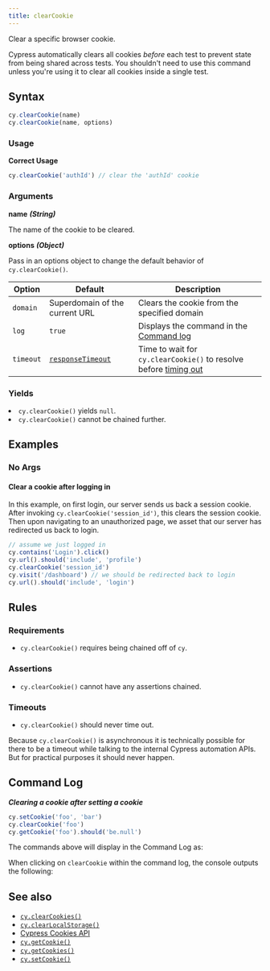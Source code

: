 ```yaml
---
title: clearCookie
---
```


Clear a specific browser cookie.

<Alert type="warning">

Cypress automatically clears all cookies _before_ each test to prevent state
from being shared across tests. You shouldn't need to use this command unless
you're using it to clear all cookies inside a single test.

</Alert>

## Syntax

```javascript
cy.clearCookie(name)
cy.clearCookie(name, options)
```

### Usage

**<Icon name="check-circle" color="green"></Icon> Correct Usage**

```javascript
cy.clearCookie('authId') // clear the 'authId' cookie
```

### Arguments

**<Icon name="angle-right"></Icon> name** **_(String)_**

The name of the cookie to be cleared.

**<Icon name="angle-right"></Icon> options** **_(Object)_**

Pass in an options object to change the default behavior of `cy.clearCookie()`.

| Option    | Default                                                        | Description                                                                              |
| --------- | -------------------------------------------------------------- | ---------------------------------------------------------------------------------------- |
| `domain`  | Superdomain of the current URL                                 | Clears the cookie from the specified domain                                              |
| `log`     | `true`                                                         | Displays the command in the [Command log](/guides/core-concepts/cypress-app#Command-Log) |
| `timeout` | [`responseTimeout`](/guides/references/configuration#Timeouts) | Time to wait for `cy.clearCookie()` to resolve before [timing out](#Timeouts)            |

### Yields [<Icon name="question-circle"/>](/guides/core-concepts/introduction-to-cypress#Subject-Management)

<List><li>`cy.clearCookie()` yields `null`.</li><li>`cy.clearCookie()` cannot be
chained further.</li></List>

## Examples

### No Args

#### Clear a cookie after logging in <E2EOnlyBadge />

In this example, on first login, our server sends us back a session cookie.
After invoking `cy.clearCookie('session_id')`, this clears the session cookie.
Then upon navigating to an unauthorized page, we asset that our server has
redirected us back to login.

```javascript
// assume we just logged in
cy.contains('Login').click()
cy.url().should('include', 'profile')
cy.clearCookie('session_id')
cy.visit('/dashboard') // we should be redirected back to login
cy.url().should('include', 'login')
```

## Rules

### Requirements [<Icon name="question-circle"/>](/guides/core-concepts/introduction-to-cypress#Chains-of-Commands)

- `cy.clearCookie()` requires being chained off of `cy`.

### Assertions [<Icon name="question-circle"/>](/guides/core-concepts/introduction-to-cypress#Assertions)

- `cy.clearCookie()` cannot have any assertions chained.

### Timeouts [<Icon name="question-circle"/>](/guides/core-concepts/introduction-to-cypress#Timeouts)

- `cy.clearCookie()` should never time out.

<Alert type="warning">

Because `cy.clearCookie()` is asynchronous it is technically possible for there
to be a timeout while talking to the internal Cypress automation APIs. But for
practical purposes it should never happen.

</Alert>

## Command Log

**_Clearing a cookie after setting a cookie_**

```javascript
cy.setCookie('foo', 'bar')
cy.clearCookie('foo')
cy.getCookie('foo').should('be.null')
```

The commands above will display in the Command Log as:

<DocsImage src="/img/api/clearcookie/clear-cookie-in-browser-tests.png" alt="Command Log for clearcookie" ></DocsImage>

When clicking on `clearCookie` within the command log, the console outputs the
following:

<DocsImage src="/img/api/clearcookie/cleared-cookie-shown-in-console.png" alt="console.log for clearcookie" ></DocsImage>

## See also

- [`cy.clearCookies()`](/api/commands/clearcookies)
- [`cy.clearLocalStorage()`](/api/commands/clearlocalstorage)
- [Cypress Cookies API](/api/cypress-api/cookies)
- [`cy.getCookie()`](/api/commands/getcookie)
- [`cy.getCookies()`](/api/commands/getcookies)
- [`cy.setCookie()`](/api/commands/setcookie)
